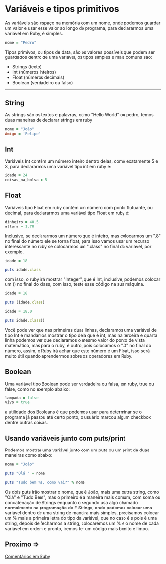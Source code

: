 # Variáveis e tipos primitivos

As variáveis são espaço na memória com um nome, onde podemos guardar um valor e usar esse valor ao longo do programa, para declararmos uma variável em Ruby, é simples.

```ruby
nome = "Pedro"
```

Tipos primivos, ou tipos de data, são os valores possíveis que podem ser guardados dentro de uma variável, os tipos simples e mais comuns são:

- Strings (texto)
- Int (números inteiros)
- Float (números decimais)
- Boolean (verdadeiro ou falso)

---

## String

As strings são os textos e palavras, como "Hello World" ou pedro, temos duas maneiras de declarar strings em ruby

```ruby
nome = "João"
Amigo = 'Felipe'
```

## Int

Variáveis Int contém um número inteiro dentro delas, como exatamente 5 e 3, para declararmos uma variável tipo int em ruby é:

```ruby
idade = 24
coisas_na_bolsa = 5
```

## Float

Variáveis tipo Float em ruby contém um número com ponto flutuante, ou decimal, para declararmos uma variável tipo Float em ruby é:

```ruby
dinheiro = 40.5
altura = 1.78
```

Inclusive, se declararmos um número que é inteiro, mas colocarmos um ".8" no final do número ele se torna float, para isso vamos usar um recurso interessante no ruby se colocarmos um ".class" no final da variável, por exemplo.

```ruby
idade = 18

puts idade.class
```

com isso, o ruby irá mostrar "Integer", que é Int, inclusive, podemos colocar um () no final do class, com isso, teste esse código na sua máquina.

```ruby
idade = 18

puts (idade.class)

idade = 18.0

puts idade.class()
```

Você pode ver que nas primeiras duas linhas, declaramos uma variável de tipo Int e mandamos mostrar o tipo dela que é int, mas na terceira e quarta linha podemos ver que declaramos o mesmo valor do ponto de vista matemático, mas para o ruby, é outro, pois colocamos o ".0" no final do número, assim, o Ruby irá achar que este número é um Float, isso será muito útil quando aprendermos sobre os operadores em Ruby.

## Boolean 

Uma variável tipo Boolean pode ser verdadeira ou falsa, em ruby, true ou false, como no exemplo abaixo:

```ruby
lampada = false
vivo = true
```

a utilidade dos Booleans é que podemos usar para determinar se o programa já passou até certo ponto, o usuário marcou algum checkbox dentre outras coisas.

## Usando variáveis junto com puts/print

Podemos mostrar uma variável junto com um puts ou um print de duas maneiras como abaixo:

```ruby
nome = "João"

puts "Olá " + nome

puts "Tudo bem %s, como vai?" % nome
```

Os dois puts irão mostrar o nome, que é João, mais uma outra string, como "Olá" e "Tudo Bem", mas o primeiro é a maneira mais comum, com soma ou concatenação de Strings enquanto o segundo usa algo chamado normalmente na programação de F Strings, onde podemos colocar uma variável dentro de uma string de maneira mais simples, precisamos colocar um % mais a primeira letra do tipo da variável, que no caso é s pois é uma string, depois de fecharmos a string, colocaremos um % e o nome de cada variável em ordem e pronto, iremos ter um código mais bonito e limpo.

## Proximo =>

[Comentários em Ruby](../comentarios/README.md)
